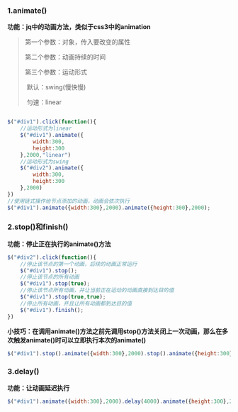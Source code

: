 ### 1.animate()

**功能：jq中的动画方法，类似于css3中的animation**

> 第一个参数：对象，传入要改变的属性
>
> 第二个参数：动画持续的时间
>
> 第三个参数：运动形式
>
> ​	默认：swing(慢快慢)
>
> ​	匀速：linear

```javascript

$("#div1").click(function(){
    //运动形式为linear
    $("#div1").animate({
        width:300,
        height:300
    },2000,"linear")
    //运动形式为swing
    $("#div2").animate({
        width:300,
        height:300
    },2000)
})
//使用链式操作给节点添加的动画，动画会依次执行
$("#div1").animate({width:300},2000).animate({height:300},2000);
```

### 2.stop()和finish()

**功能：停止正在执行的animate()方法**

```javascript
$("#div2").click(function(){
    //停止该节点的第一个动画，后续的动画正常运行
    $("#div1").stop();
    //停止该节点的所有动画
    $("#div1").stop(true);
    //停止该节点所有动画，并让当前正在运动的动画直接到达目的值
    $("#div1").stop(true,true);
    //停止所有动画，并且让所有动画都到达目的值
    $("#div1").finish();
})
```

**小技巧：在调用animate()方法之前先调用stop()方法关闭上一次动画，那么在多次触发animate()时可以立即执行本次的animate()**

```javascript
$("#div1").stop().animate({width:300},2000).stop().animate({height:300},2000);
```

### 3.delay()

**功能：让动画延迟执行**

```javascript
$("#div1").animate({width:300},2000).delay(4000).animate({height:300},2000);
```

